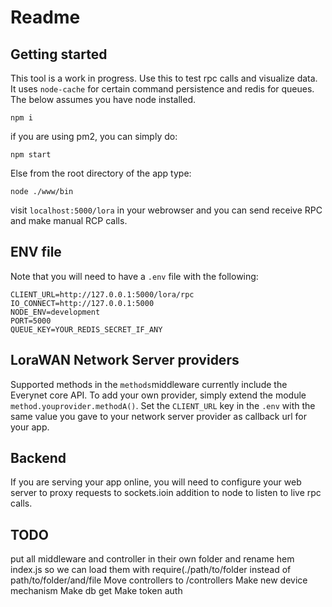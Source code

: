 # Readme

## Getting started

This tool is a work in progress. Use this to test rpc calls and visualize data. It uses `node-cache` for certain command persistence and redis for queues. The below assumes you have node installed.

```
npm i
```

if you are using pm2, you can simply do:

```
npm start
```

Else from the root directory of the app type:

```
node ./www/bin
```

visit `localhost:5000/lora` in your webrowser and you can send receive RPC and make manual RCP calls.

## ENV file

Note that you will need to have a `.env` file with the following:

```
CLIENT_URL=http://127.0.0.1:5000/lora/rpc
IO_CONNECT=http://127.0.0.1:5000
NODE_ENV=development
PORT=5000
QUEUE_KEY=YOUR_REDIS_SECRET_IF_ANY
```

## LoraWAN Network Server providers
Supported methods in the `methods`middleware currently include the Everynet core API. To add your own provider, simply extend the module `method.youprovider.methodA()`. Set the `CLIENT_URL` key in the `.env` with the same value you gave to your network server provider as callback url for your app.

## Backend
If you are serving your app online, you will need to configure your web server to proxy requests to sockets.ioin addition to node to listen to live rpc calls.

## TODO

put all middleware and controller in their own folder and rename hem index.js so we can load them with require(./path/to/folder instead of path/to/folder/and/file
Move controllers to /controllers
Make new device mechanism
Make db get
Make token auth
